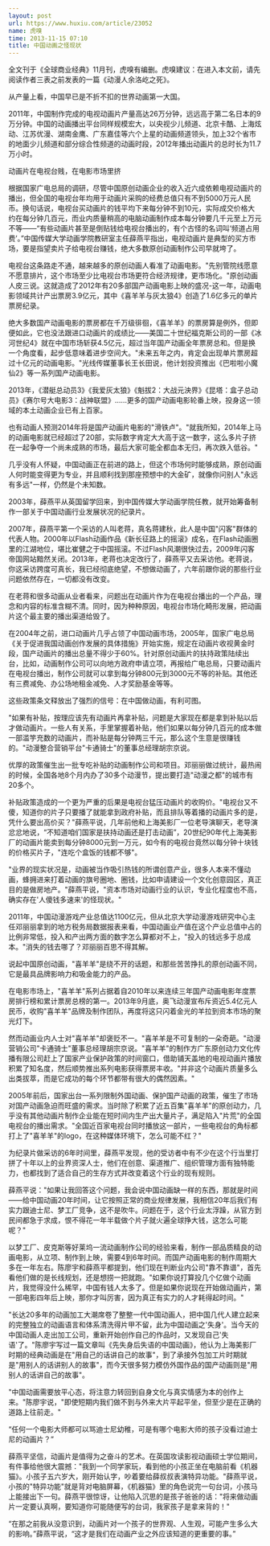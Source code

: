 ```yaml
---
layout: post
url: https://www.huxiu.com/article/23052
name: 虎嗅
time: 2013-11-15 07:10
title: 中国动画之怪现状
---
```

全文刊于《全球商业经典》11月刊，虎嗅有编删。虎嗅建议：在进入本文前，请先阅读作者三表之前发表的一篇《动漫人余洛屹之死》。

从产量上看，中国早已是不折不扣的世界动画第一大国。

2011年，中国制作完成的电视动画片产量高达26万分钟，远远高于第二名日本的9万分钟。中国的动画播出平台同样规模宏大，以央视少儿频道、北京卡酷、上海炫动、江苏优漫、湖南金鹰、广东嘉佳等六个上星的动画频道领头，加上32个省市的地面少儿频道和部分综合性频道的动画时段，2012年播出动画片的总时长为11.7万小时。

动画片在电视台贱，在电影市场里挤

根据国家广电总局的调研，尽管中国原创动画企业的收入近六成依赖电视动画片的播出，但全国的电视台年均用于动画片采购的经费总值只有不到5000万元人民币。换句话说，电视台买动画片的钱平均下来每分钟不到10元，实际成交价格大约在每分钟几百元，而业内质量稍高的电脑动画制作成本每分钟要几千元至上万元不等——“有些动画片甚至是倒贴钱给电视台播出的，有个古怪的名词叫‘频道占用费’。”中国传媒大学动画学院教研室主任薛燕平指出，电视动画片是典型的买方市场，要是指望卖片子给电视台赚钱，绝大多数原创动画制作公司早就垮了。

电视台这条路走不通，越来越多的原创动画人看准了动画电影。"先别管院线愿意不愿意排片，这个市场至少比电视台市场更符合经济规律，更市场化。"原创动画人皮三说。这就造成了2012年有20多部国产动画电影上映的盛况-这一年，动画电影领域共计产出票房3.9亿元，其中《喜羊羊与灰太狼4》创造了1.6亿多元的单片票房纪录。

绝大多数国产动画电影的票房都在千万级徘徊，《喜羊羊》的票房算是例外，但即便如此，它也没法跟进口动画片的成绩比——美国二十世纪福克斯公司的一部《冰河世纪4》就在中国市场斩获4.5亿元，超过当年国产动画全年票房总和。但是换一个角度看，起步低意味着进步空间大。"未来五年之内，肯定会出现单片票房超过十亿元的动画电影。"光线传媒董事长王长田说，他计划投资推出《巴啦啦小魔仙2》等一系列国产动画电影。

2013年，《潜艇总动员3》《我爱灰太狼》《魁拔2：大战元泱界》《昆塔：盒子总动员》《赛尔号大电影3：战神联盟》……更多的国产动画电影轮番上映，投身这一领域的本土动画企业已有上百家。

也有动画人预测2014年将是国产动画片电影的"滑铁卢"。"就我所知，2014年上马的动画电影就已经超过了20部，实际数字肯定大大高于这一数字，这么多片子挤在一起争夺一个尚未成熟的市场，最后大家可能全都血本无归，再次跌入低谷。"

几乎没有人怀疑，中国动画正在前进的路上，但这个市场何时能够成熟，原创动画人何时能变得更为专业，并且顺利找到那座预想中的大金矿，就像你问别人"永远有多远"一样，仍然是个未知数。

2003年，薛燕平从英国留学回来，到中国传媒大学动画学院任教，就开始筹备制作一部关于中国动画行业发展状况的纪录片。

2007年，薛燕平第一个采访的人叫老蒋，真名蒋建秋，此人是中国"闪客"群体的代表人物。2000年以Flash动画作品《新长征路上的摇滚》成名，在Flash动画圈里的江湖地位，堪比崔健之于中国摇滚。不过Flash风潮很快过去，2009年闪客帝国网站黯然关闭。2013年，老蒋也决定改行了，薛燕平又去采访他。老蒋说，你这采访跨度可真长，我已经彻底绝望，不想做动画了，六年前跟你说的那些行业问题依然存在，一切都没有改变。

在老蒋和很多动画从业者看来，问题出在动画片作为在电视台播出的一个产品，理念和内容的标准含糊不清。同时，因为种种原因，电视台市场化畸形发展，把动画片这个最主要的播出渠道给毁了。

在2004年之前，进口动画片几乎占领了中国动画市场，2005年，国家广电总局《关于促进我国动画创作发展的具体措施》开始实施，规定在动画片收视黄金时段，国产动画片的播出总量不得少于60%。针对原创动画片的扶持政策陆续出台，比如，动画制作公司可以向地方政府申请立项，再报给广电总局，只要动画片在电视台播出，制作公司就可以拿到每分钟800元到3000元不等的补贴。其他还有三费减免、办公场地租金减免、人才奖励基金等等。

这些政策条文释放出了强烈的信号：在中国做动画，有利可图。

"如果有补贴，按理应该先有动画片再拿补贴，问题是大家现在都是拿到补贴以后才做动画片。一些人有关系，手里掌握着补贴，他们如果以每分钟几百元的成本做一部滥竽充数的动画片，而补贴是每分钟两三千元，那么这个生意是很赚钱的。"动漫整合营销平台"卡通骑士"的董事总经理胡宗京说。

优厚的政策催生出一批专吃补贴的动画制作公司和项目。邓丽丽做过统计，最热闹的时候，全国各地8个月内办了30多个动漫节，提出要打造"动漫之都"的城市有20多个。

补贴政策造成的一个更为严重的后果是电视台猛压动画片的收购价。"电视台又不傻，知道你的片子只要播了就能拿到政府补贴，而且排队等着播的动画片多的是，凭什么要出高价买？"薛燕平说，几年前他和上海美影厂一位老导演聊天，老导演忿忿地说，“不知道咱们国家是扶持动画还是打击动画”，20世纪90年代上海美影厂的动画片能卖到每分钟8000元到一万元，如今有的电视台竟然以每分钟十块钱的价格买片子，"连吃个盒饭的钱都不够"。

"业界的现实状况是，动画被当作吸引热钱的所谓创意产业，很多人本来不懂动画，蜂拥进来打着动画的旗号圈地、圈钱，比如申请建设一个文化创意园区，真正目的是做房地产。"薛燕平说，"资本市场对动画行业的认识，专业化程度也不高，确实存在'人傻钱多速来'的怪现状。"

2011年，中国动漫游戏产业总值达1100亿元，但从北京大学动漫游戏研究中心主任邓丽丽拿到的地方税务局数据报表来看，中国动画业产值在这个产业总值中占的比例非常低，投入和产出两方面的数字怎么算都对不上，"投入的钱远多于总成本。"消失的钱去哪了？邓丽丽百思不得其解。

说起中国原创动画，"喜羊羊"是绕不开的话题，和那些苦苦挣扎的原创动画不同，它是最具品牌影响力和吸金能力的产品。

在电影市场上，"喜羊羊"系列占据着自2010年以来连续三年国产动画电影年度票房排行榜和累计票房总榜的第一。2013年9月底，奥飞动漫宣布斥资近5.4亿元人民币，收购"喜羊羊"品牌及制作团队，再度将这只闪着金光的羊拉到资本市场的聚光灯下。

然而动画业内人士对"喜羊羊"却褒贬不一。"喜羊羊是不可复制的一朵奇葩。"动漫营销公司"卡通骑士"董事总经理胡宗京说。"喜羊羊"的制作方广东原创动力文化传播有限公司赶上了国家产业保护政策的时间窗口，借助铺天盖地的电视动画片播放积累了知名度，然后顺势推出系列电影获得票房丰收。"并非这个动画片质量多么出类拔萃，而是它成功的每个环节都带有很大的偶然因素。"

2005年前后，国家出台一系列限制外国动画、保护国产动画的政策，催生了市场对国产动画急迫而旺盛的需求。当时除了积累了近五百集"喜羊羊"的原创动力，几乎没有其他动画片制作企业能在短时间内生产出大量片子，满足陷入"片荒"的全国电视台的播出需求。"全国近百家电视台同时播放这一部片，一些电视台的角标都打上了"喜羊羊"的logo，在这种媒体环境下，怎么可能不红？"

为纪录片做采访的6年时间里，薛燕平发现，他的受访者中有不少在这个行当里打拼了十年以上的业界资深人士，他们在创意、渠道推广、组织管理方面有独特能力，也都找到了适合自己的生存方式并改变着这个行业的现有规则。

薛燕平说："如果让我回答这个问题，我会说中国动画缺一样的东西，那就是时间——给中国动画20年时间，让它按照正常的商业规律发展，我相信20年后我们有实力跟迪士尼、梦工厂竞争，这不是吹牛。问题在于，这个行业太浮躁，从官方到民间都急于求成，恨不得花一年半载做个片子就火遍全球挣大钱，这怎么可能呢？"

以梦工厂、皮克斯等好莱坞一流动画制作公司的经验来看，制作一部品质精良的动画电影，从立项、制作到上映，需要4到6年时间。而国产动画电影的制作周期大多在一年左右。陈廖宇和薛燕平都提到，他们现在判断业内公司"靠不靠谱"，首先看他们做的是长线规划，还是想捞一把就跑。"如果你说打算投几个亿做个动画片，我觉得没什么稀罕，中国有钱人太多了。但是如果你说现在开始做动画片，第一部电影四年后上映，那你才叫厉害，因为真正有实力的人才耗得起时间。"

"长达20多年的动画加工大潮席卷了整整一代中国动画人，把中国几代人建立起来的完整独立的动画语言和体系清洗得片甲不留，此为中国动画之'失身'。当今天的中国动画人走出加工公司，重新开始创作自己的作品时，又发现自己'失语'了。"陈廖宇写过一篇文章叫《先失身后失语的中国动画》，他认为上海美影厂时期的经典动画是在"用自己的话讲自己的故事"，到了承接外包加工片时期就是"用别人的话讲别人的故事"，而今天很多努力模仿外国作品的国产动画则是"用别人的话讲自己的故事"。

"中国动画需要放平心态，将注意力转回到自身文化与真实情感为本的创作上来。"陈廖宇说，"即使短期内我们做不到与外来大片平起平坐，但至少是在正确的道路上往前走。"

“任何一个电影大师都可以骂迪士尼幼稚，可是有哪个电影大师的孩子没看过迪士尼的动画片？”

薛燕平坚信，动画片是值得为之奋斗的艺术。在英国攻读影视动画硕士学位期间，有件事给他很大震撼："我到一个同学家玩，看到他的小孩正坐在电脑前看《机器猫》。小孩子五六岁大，刚开始认字，吵着要给薛叔叔表演特异功能。"薛燕平说，小孩的"特异功能"就是背对电脑屏幕，《机器猫》里的角色说完一句台词，小孩马上能接出下一句。薛燕平很惊讶，让他陷入沉思的是孩子爸爸的话："将来做动画片一定要认真啊，要知道你可能随便写的台词，我家孩子是拿来背的！"

“在那之前我从没意识到，动画片对一个孩子的世界观、人生观，可能产生多么大的影响。”薛燕平说，“这才是我们在动画产业之外应该知道的更重要的事。”

